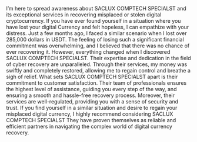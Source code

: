 I’m here to spread awareness about SACLUX COMPTECH SPECIALST and its exceptional services in recovering misplaced or stolen digital cryptocurrency. If you have ever found yourself in a situation where you have lost your digital Currency and felt hopeless, I can empathize with your distress. Just a few months ago, I faced a similar scenario when I lost over 285,000 dollars in USDT. The feeling of losing such a significant financial commitment was overwhelming, and I believed that there was no chance of ever recovering it. However, everything changed when I discovered SACLUX COMPTECH SPECIALST. Their expertise and dedication in the field of cyber recovery are unparalleled. Through their services, my money was swiftly and completely restored, allowing me to regain control and breathe a sigh of relief. What sets SACLUX COMPTECH SPECIALST apart is their commitment to customer satisfaction. Their team of professionals ensures the highest level of assistance, guiding you every step of the way, and ensuring a smooth and hassle-free recovery process. Moreover, their services are well-regulated, providing you with a sense of security and trust. If you find yourself in a similar situation and desire to regain your misplaced digital currency, I highly recommend considering SACLUX COMPTECH SPECIALST They have proven themselves as reliable and efficient partners in navigating the complex world of digital currency recovery. 
